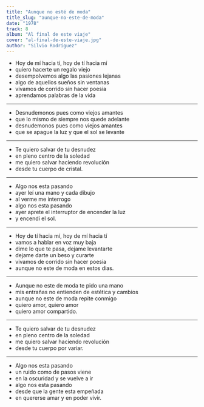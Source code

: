 ```yaml
---
title: "Aunque no esté de moda"
title_slug: "aunque-no-este-de-moda"
date: "1978"
track: 8
album: "Al final de este viaje"
cover: "al-final-de-este-viaje.jpg"
author: "Silvio Rodríguez"
---
```


- Hoy de mí hacia tí, hoy de tí hacia mí
- quiero hacerte un regalo viejo
- desempolvemos algo las pasiones lejanas
- algo de aquellos sueños sin ventanas
- vivamos de corrido sin hacer poesia
- aprendamos palabras de la vida

---

- Desnudemonos pues como viejos amantes
- que lo mismo de siempre nos quede adelante
- desnudemonos pues como viejos amantes
- que se apague la luz y que el sol se levante

---

- Te quiero salvar de tu desnudez
- en pleno centro de la soledad
- me quiero salvar haciendo revolución
- desde tu cuerpo de cristal.

---

- Algo nos esta pasando
- ayer leí una mano y cada dibujo
- al verme me interrogo
- algo nos esta pasando
- ayer aprete el interruptor de encender la luz
- y encendí el sol.

---

- Hoy de tí hacia mí, hoy de mí hacia tí
- vamos a hablar en voz muy baja
- dime lo que te pasa, dejame levantarte
- dejame darte un beso y curarte
- vivamos de corrido sin hacer poesia
- aunque no este de moda en estos dias.

---

- Aunque no este de moda te pido una mano
- mis entrañas no entienden de estética y cambios
- aunque no este de moda repite conmigo
- quiero amor, quiero amor
- quiero amor compartido.

---

- Te quiero salvar de tu desnudez
- en pleno centro de la soledad
- me quiero salvar haciendo revolución
- desde tu cuerpo por variar.

---

- Algo nos esta pasando
- un ruido como de pasos viene
- en la oscuridad y se vuelve a ir
- algo nos esta pasando
- desde que la gente esta empeñada
- en quererse amar y en poder vivir.
